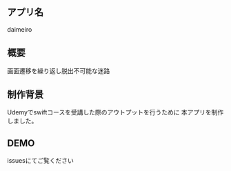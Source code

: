 ## アプリ名
daimeiro

## 概要
画面遷移を繰り返し脱出不可能な迷路

## 制作背景
Udemyでswiftコースを受講した際のアウトプットを行うために
本アプリを制作しました。

## DEMO
issuesにてご覧ください
